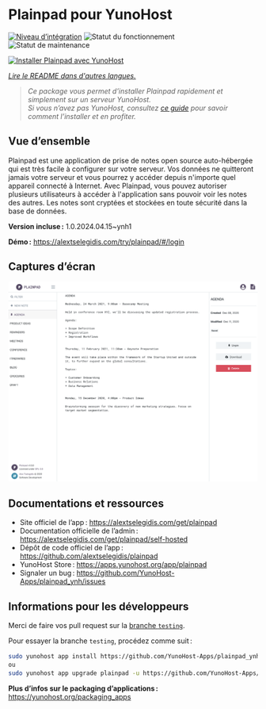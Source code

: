 <!--
Nota bene : ce README est automatiquement généré par <https://github.com/YunoHost/apps/tree/master/tools/readme_generator>
Il NE doit PAS être modifié à la main.
-->

# Plainpad pour YunoHost

[![Niveau d’intégration](https://dash.yunohost.org/integration/plainpad.svg)](https://dash.yunohost.org/appci/app/plainpad) ![Statut du fonctionnement](https://ci-apps.yunohost.org/ci/badges/plainpad.status.svg) ![Statut de maintenance](https://ci-apps.yunohost.org/ci/badges/plainpad.maintain.svg)

[![Installer Plainpad avec YunoHost](https://install-app.yunohost.org/install-with-yunohost.svg)](https://install-app.yunohost.org/?app=plainpad)

*[Lire le README dans d'autres langues.](./ALL_README.md)*

> *Ce package vous permet d’installer Plainpad rapidement et simplement sur un serveur YunoHost.*  
> *Si vous n’avez pas YunoHost, consultez [ce guide](https://yunohost.org/install) pour savoir comment l’installer et en profiter.*

## Vue d’ensemble

Plainpad est une application de prise de notes open source auto-hébergée qui est très facile à configurer sur votre serveur. Vos données ne quitteront jamais votre serveur et vous pourrez y accéder depuis n'importe quel appareil connecté à Internet.
Avec Plainpad, vous pouvez autoriser plusieurs utilisateurs à accéder à l'application sans pouvoir voir les notes des autres. Les notes sont cryptées et stockées en toute sécurité dans la base de données. 

**Version incluse :** 1.0.2024.04.15~ynh1

**Démo :** <https://alextselegidis.com/try/plainpad/#/login>

## Captures d’écran

![Capture d’écran de Plainpad](./doc/screenshots/screenshot.png)

## Documentations et ressources

- Site officiel de l’app : <https://alextselegidis.com/get/plainpad>
- Documentation officielle de l’admin : <https://alextselegidis.com/get/plainpad/self-hosted>
- Dépôt de code officiel de l’app : <https://github.com/alextselegidis/plainpad>
- YunoHost Store : <https://apps.yunohost.org/app/plainpad>
- Signaler un bug : <https://github.com/YunoHost-Apps/plainpad_ynh/issues>

## Informations pour les développeurs

Merci de faire vos pull request sur la [branche `testing`](https://github.com/YunoHost-Apps/plainpad_ynh/tree/testing).

Pour essayer la branche `testing`, procédez comme suit :

```bash
sudo yunohost app install https://github.com/YunoHost-Apps/plainpad_ynh/tree/testing --debug
ou
sudo yunohost app upgrade plainpad -u https://github.com/YunoHost-Apps/plainpad_ynh/tree/testing --debug
```

**Plus d’infos sur le packaging d’applications :** <https://yunohost.org/packaging_apps>
